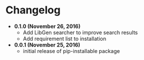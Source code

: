 # Changelog

- **0.1.0 (November 26, 2016)**
    - Add LibGen searcher to improve search results
    - Add requirement list to installation
- **0.0.1 (November 25, 2016)**
    - initial release of pip-installable package
